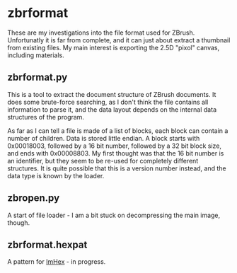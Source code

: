 # zbrformat
These are my investigations into the file format used for ZBrush. Unfortunatly it is far from complete, and it can just about extract a thumbnail from existing files. My main interest is exporting the 2.5D "pixol" canvas, including materials.

## zbrformat.py
This is a tool to extract the document structure of ZBrush documents. It does some brute-force searching, as I don't think the file contains all information to parse it, and the data layout depends on the internal data structures of the program.

As far as I can tell a file is made of a list of blocks, each block can contain a number of children. Data is stored little endian.
A block starts with 0x00018003, followed by a 16 bit number, followed by a 32 bit block size, and ends with 0x00008803.
My first thought was that the 16 bit number is an identifier, but they seem to be re-used for completely different structures. It is quite possible that this is a version number instead, and the data type is known by the loader.

## zbropen.py
A start of file loader - I am a bit stuck on decompressing the main image, though.

## zbrformat.hexpat
A pattern for [ImHex](https://github.com/WerWolv/ImHex) - in progress.
